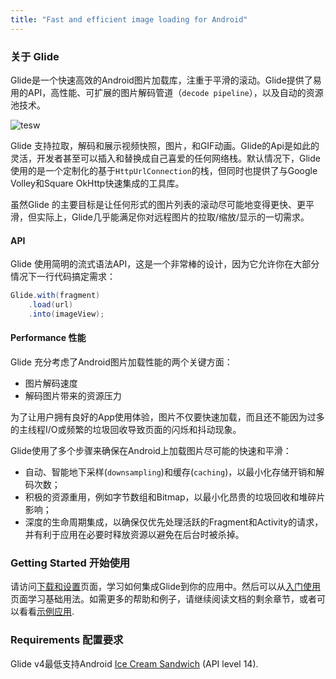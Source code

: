 ```yaml
---
title: "Fast and efficient image loading for Android"
---
```


### 关于 Glide

Glide是一个快速高效的Android图片加载库，注重于平滑的滚动。Glide提供了易用的API，高性能、可扩展的图片解码管道（`decode pipeline`），以及自动的资源池技术。

![tesw](https://github.com/bumptech/glide/blob/master/static/glide_logo.png?raw=true)

Glide 支持拉取，解码和展示视频快照，图片，和GIF动画。Glide的Api是如此的灵活，开发者甚至可以插入和替换成自己喜爱的任何网络栈。默认情况下，Glide使用的是一个定制化的基于`HttpUrlConnection`的栈，但同时也提供了与Google Volley和Square OkHttp快速集成的工具库。

虽然Glide 的主要目标是让任何形式的图片列表的滚动尽可能地变得更快、更平滑，但实际上，Glide几乎能满足你对远程图片的拉取/缩放/显示的一切需求。

#### API

Glide 使用简明的流式语法API，这是一个非常棒的设计，因为它允许你在大部分情况下一行代码搞定需求：
```java
Glide.with(fragment)
    .load(url)
    .into(imageView);
```

#### Performance 性能

Glide 充分考虑了Android图片加载性能的两个关键方面：

* 图片解码速度
* 解码图片带来的资源压力

为了让用户拥有良好的App使用体验，图片不仅要快速加载，而且还不能因为过多的主线程I/O或频繁的垃圾回收导致页面的闪烁和抖动现象。

Glide使用了多个步骤来确保在Android上加载图片尽可能的快速和平滑：

* 自动、智能地下采样(`downsampling`)和缓存(`caching`)，以最小化存储开销和解码次数；
* 积极的资源重用，例如字节数组和Bitmap，以最小化昂贵的垃圾回收和堆碎片影响；
* 深度的生命周期集成，以确保仅优先处理活跃的Fragment和Activity的请求，并有利于应用在必要时释放资源以避免在后台时被杀掉。

### Getting Started 开始使用

请访问[下载和设置][1]页面，学习如何集成Glide到你的应用中。然后可以从[入门使用][2]页面学习基础用法。如需更多的帮助和例子，请继续阅读文档的剩余章节，或者可以看看[示例应用][3].

### Requirements 配置要求

Glide v4最低支持Android [Ice Cream Sandwich][4] (API level 14).

[1]: doc/download-setup.html
[2]: doc/getting-started.html
[3]: ref/samples.html
[4]: https://developer.android.com/about/versions/android-4.0-highlights.html
